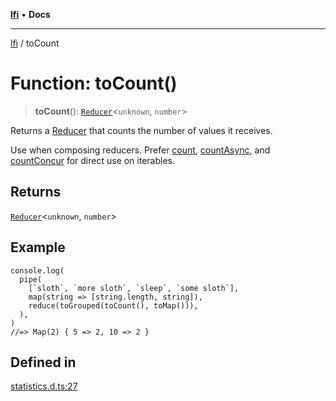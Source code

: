 [**lfi**](../readme.md) • **Docs**

***

[lfi](../globals.md) / toCount

# Function: toCount()

> **toCount**(): [`Reducer`](../type-aliases/Reducer.md)\<`unknown`, `number`\>

Returns a [Reducer](../type-aliases/Reducer.md) that counts the number of values it receives.

Use when composing reducers. Prefer [count](count.md), [countAsync](countAsync.md), and
[countConcur](countConcur.md) for direct use on iterables.

## Returns

[`Reducer`](../type-aliases/Reducer.md)\<`unknown`, `number`\>

## Example

```
console.log(
  pipe(
    [`sloth`, `more sloth`, `sleep`, `some sloth`],
    map(string => [string.length, string]),
    reduce(toGrouped(toCount(), toMap())),
  ),
)
//=> Map(2) { 5 => 2, 10 => 2 }
```

## Defined in

[statistics.d.ts:27](https://github.com/TomerAberbach/lfi/blob/e98b31ea37c84de0758cf58c8fcf28193f36b533/src/operations/statistics.d.ts#L27)
